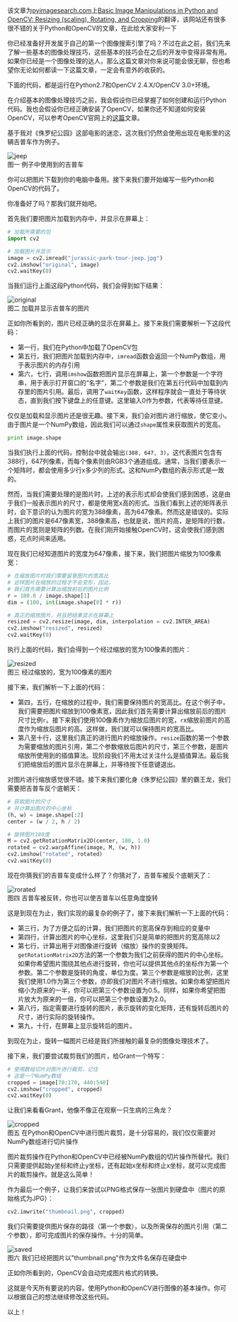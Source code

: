 该文章为[pyimagesearch.com](http://www.pyimagesearch.com)上[Basic Image Manipulations in Python and OpenCV: Resizing (scaling), Rotating, and Cropping](http://www.pyimagesearch.com/2014/01/20/basic-image-manipulations-in-python-and-opencv-resizing-scaling-rotating-and-cropping/)的翻译，该网站还有很多很不错的关于Python和OpenCV的文章，在此给大家安利一下

你已经准备好开发属于自己的第一个图像搜索引擎了吗？不过在此之前，我们先来了解一些基本的图像处理技巧，这些基本的技巧会在之后的开发中变得非常有用。如果你已经是一个图像处理的达人，那么这篇文章对你来说可能会很无聊，但也希望你无论如何都读一下这篇文章，一定会有意外的收获的。

下面的代码，都是运行在Python2.7和OpenCV 2.4.X/OpenCV 3.0+环境。

在介绍基本的图像处理技巧之前，我会假设你已经掌握了如何创建和运行Python代码。我也会假设你已经正确安装了OpenCV，如果你还不知道如何安装OpenCV，可以参考OpenCV官网上的[这篇](http://opencv.org/quickstart.html)文章。

基于我对《侏罗纪公园》这部电影的迷恋，这次我们仍然会使用出现在电影里的这辆吉普车作为例子。

![jeep](./jurassic-park-tour-jeep.jpg)<br>
图一 例子中使用到的吉普车

你可以把图片下载到你的电脑中备用。接下来我们要开始编写一些Python和OpenCV的代码了。

你准备好了吗？那我们就开始吧。

首先我们要把图片加载到内存中，并显示在屏幕上：

```python
# 加载所需要的包
import cv2

# 加载图片并显示
image = cv2.imread("jurassic-park-tour-jeep.jpg")
cv2.imshow("original", image)
cv2.waitKey(0)
```

当我们运行上面这段Python代码，我们会得到如下结果：

![original](basic-original.png)<br>
图二 加载并显示吉普车的图片

正如你所看到的，图片已经正确的显示在屏幕上。接下来我们需要解析一下这段代码：

* 第一行，我们在Python中加载了OpenCV包
* 第五行，我们把图片加载到内存中，`imread`函数会返回一个NumPy数组，用于表示图片的内存引用
* 第六，七行，调用`imshow`函数把图片显示在屏幕上，第一个参数是一个字符串，用于表示打开窗口的“名字”，第二个参数是我们在第五行代码中加载到内存里的图片引用。最后，调用了`waitKey`函数，这样程序就会一直处于等待状态，直到我们按下键盘上的任意键。这里输入0作为参数，代表等待任意键。

仅仅是加载和显示图片还是很无趣。接下来，我们会对图片进行缩放，使它变小。由于图片是一个NumPy数组，因此我们可以通过`shape`属性来获取图片的宽高。

```python
print image.shape
```

当我们执行上面的代码，控制台中就会输出`(388, 647, 3)`，这代表图片包含有388行，647列像素，而每个像素则由RGB3个通道组成。通常，当我们要表示一个矩阵时，都会使用多少行x多少列的形式。这和NumPy数组的表示形式是一致的。

然而，当我们需要处理的是图片时，上述的表示形式却会使我们感到困惑，这是由于我们一般表示图片的尺寸，都是使用宽x高的形式。当我们看到上述的矩阵表示时，会下意识的认为图片的宽为388像素，高为647像素。然而这是错误的。实际上我们的图片是647像素宽，388像素高，也就是说，图片的高，是矩阵的行数，而图片的宽则是矩阵的列数。在我们刚开始接触OpenCV时，这会使我们感到困惑，花点时间来适用。

现在我们已经知道图片的宽度为647像素，接下来，我们把图片缩放为100像素宽：

```python
# 在缩放图片时我们需要留意图片的宽高比
# 这样图片在缩放的过程才不会变形，因此，
# 我们首先需要计算出缩放前后的图片比例
r = 100.0 / image.shape[1]
dim = (100, int(image.shape[0] * r))

# 真正的缩放图片，并且把结果显示在屏幕上
resized = cv2.resize(image, dim, interpolation = cv2.INTER_AREA)
cv2.imshow("resized", resized)
cv2.waitKey(0)
```

执行上面的代码，我们会得到一个经过缩放的宽为100像素的图片：

![resized](./basic-resized.png)<br>
图三 经过缩放的，宽为100像素的图片

接下来，我们解析一下上面的代码：

* 第四，五行，在缩放的过程中，我们需要保持图片的宽高比。在这个例子中，我们需要把图片缩放到100像素宽，因此我们首先需要计算出缩放前后的图片尺寸比例`r`。接下来我们使用100像素作为缩放后图片的宽，`r`x缩放前图片的高度作为缩放后图片的高。这样做，我们就可以保持图片的宽高比。
* 第八至十行，这里我们真正的进行图片的缩放操作。`resize`函数的第一个参数为需要缩放的图片引用，第二个参数缩放后图片的尺寸，第三个参数，是图片缩放所使用到的插值算法。现阶段我们不用太过关注什么是插值算法。最后我们把缩放后的图片显示在屏幕上，并等待按下任意键退出。

对图片进行缩放感觉很不错。接下来我们要化身《侏罗纪公园》里的霸王龙，我们需要把吉普车反个底朝天：

```python
# 获取图片的尺寸
# 并计算出图片的中心坐标
(h, w) = image.shape[:2]
center = (w / 2, h / 2)

# 旋转图片180度
M = cv2.getRotationMatrix2D(center, 180, 1.0)
rotated = cv2.warpAffine(image, M, (w, h))
cv2.imshow("rotated", rotated)
cv2.waitKey(0)
```

现在你猜我们的吉普车变成什么样了？你猜对了，吉普车被反个底朝天了：

![rorated](./basic-rotated.png)<br>
图四 吉普车被反转，你也可以使吉普车以任意角度旋转

这是到现在为止，我们实现的最复杂的例子了，接下来我们解析一下上面的代码：

* 第三行，为了方便之后的计算，我们把图片的宽高保存到相应的变量中
* 第四行，计算出图片的中心坐标，这里我们只是简单的把图片的宽高除以2
* 第七行，计算出用于对图像进行旋转（缩放）操作的变换矩阵。`getRotationMatrix2D`方法的第一个参数为我们之前获得的图片的中心坐标。如果你希望图片围绕其他点进行旋转，你也可以提供其他点的坐标作为第一个参数。第二个参数是旋转的角度，单位为度。第三个参数是缩放的比例，这里我们使用1.0作为第三个参数，亦即我们对图片不进行缩放。如果你希望把图片缩小为原来的一半，你可以把第三个参数设置为0.5。同样，如果你希望把图片放大为原来的一倍，你可以把第三个参数设置为2.0。
* 第八行，指定需要进行旋转的图片，表示旋转的变化矩阵，还有旋转后图片的尺寸，进行实际的旋转操作。
* 第九，十行，在屏幕上显示旋转后的图片。

到现在为止，旋转一幅图片已经是我们所接触的最复杂的图像处理技术了。

接下来，我们要尝试裁剪我们的图片，给Grant一个特写：

```python
# 使用数组切片对图片进行裁剪，记住
# 这是一个NumPy数组
cropped = image[70:170, 440:540]
cv2.imshow("cropped", cropped)
cv2.waitKey(0)
```

让我们来看看Grant，他像不像正在观察一只生病的三角龙？

![cropped](./basic-cropped.png)<br />
图五 在Python和OpenCV中进行图片裁剪，是十分容易的，我们仅仅需要对NumPy数组进行切片操作

图片裁剪操作在Python和OpenCV中已经被NumPy数组的切片操作所替代。我们只需要提供起始y坐标和终止y坐标，还有起始x坐标和终止x坐标，就可以完成图片的裁剪操作。就是这么简单！

作为最后一个例子，让我们来尝试以PNG格式保存一张图片到硬盘中（图片的原始格式为JPG）：

```python
cv2.imwrite("thumbnail.png", cropped)
```

我们只需要提供图片保存的路径（第一个参数），以及所需保存的图片引用（第二个参数），即可完成图片的保存操作。十分的简单。

![saved](./basic-saved.png)<br />
图六 我们已经把图片以"thumbnail.png"作为文件名保存在硬盘中

正如你所看到的，OpenCV会自动完成图片格式的转换。

这就是今天所有要说的内容。使用Python和OpenCV进行图像的基本操作。你可以根据自己的想法继续修改这些代码。

以上！